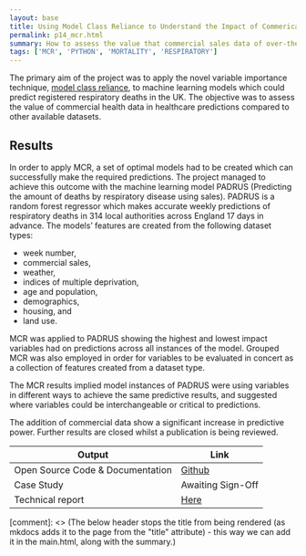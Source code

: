 ```yaml
---
layout: base
title: Using Model Class Reliance to Understand the Impact of Commerical Data on Predictions
permalink: p14_mcr.html
summary: How to assess the value that commercial sales data of over-the-counter prescriptions has on respiratory death predictions
tags: ['MCR', 'PYTHON', 'MORTALITY', 'RESPIRATORY']
---
```


The primary aim of the project was to apply the novel variable importance technique, [model class reliance](https://papers.nips.cc/paper/2020/hash/fd512441a1a791770a6fa573d688bff5-Abstract.html), to machine learning models which could predict registered respiratory deaths in the UK. The objective was to assess the value of commercial health data in healthcare predictions compared to other available datasets.

## Results

In order to apply MCR, a set of optimal models had to be created which can successfully make the required predictions. The project managed to achieve this outcome with the machine learning model PADRUS (Predicting the amount of deaths by respiratory disease using sales). PADRUS is a random forest regressor which makes accurate weekly predictions of respiratory deaths in 314 local authorities across England 17 days in advance. The models’ features are created from the following dataset types:

* week number,
* commercial sales,
* weather,
* indices of multiple deprivation,
* age and population,
* demographics,
* housing, and
* land use.

MCR was applied to PADRUS showing the highest and lowest impact variables had on predictions across all instances of the model. Grouped MCR was also employed in order for variables to be evaluated in concert as a collection of features created from a dataset type.

The MCR results implied model instances of PADRUS were using variables in different ways to achieve the same predictive results, and suggested where variables could be interchangeable or critical to predictions.

The addition of commercial data show a significant increase in predictive power.  Further results are closed whilst a publication is being reviewed.

| Output | Link |
| ---- | ---- |
| Open Source Code & Documentation | [Github](https://github.com/nhsx/commercial-data-healthcare-predictions) |
| Case Study | Awaiting Sign-Off |
| Technical report | [Here](https://github.com/nhsx/commercial-data-healthcare-predictions/blob/main/report/NHSX%20Report_ValueofCommercialProductSalesDatainHealthcarePrediction_V2.pdf) |

[comment]: <> (The below header stops the title from being rendered (as mkdocs adds it to the page from the "title" attribute) - this way we can add it in the main.html, along with the summary.)
#
